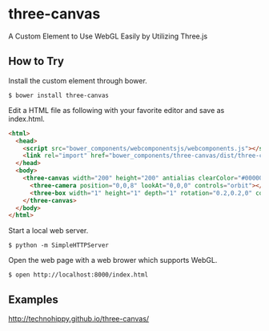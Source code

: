 # three-canvas

A Custom Element to Use WebGL Easily by Utilizing Three.js

## How to Try

Install the custom element through bower.

```
$ bower install three-canvas
```

Edit a HTML file as following with your favorite editor and save as index.html.

```html
<html>
  <head>
    <script src="bower_components/webcomponentsjs/webcomponents.js"></script>
    <link rel="import" href="bower_components/three-canvas/dist/three-canvas.html">
  </head>
  <body>
    <three-canvas width="200" height="200" antialias clearColor="#000000">
      <three-camera position="0,0,8" lookAt="0,0,0" controls="orbit"></three-camera>
      <three-box width="1" height="1" depth="1" rotation="0.2,0.2,0" color="#ff0000"></three-box>
    </three-canvas>
  </body>
</html>
```

Start a local web server.

```
$ python -m SimpleHTTPServer
```

Open the web page with a web brower which supports WebGL.

```
$ open http://localhost:8000/index.html
```

## Examples

http://technohippy.github.io/three-canvas/
